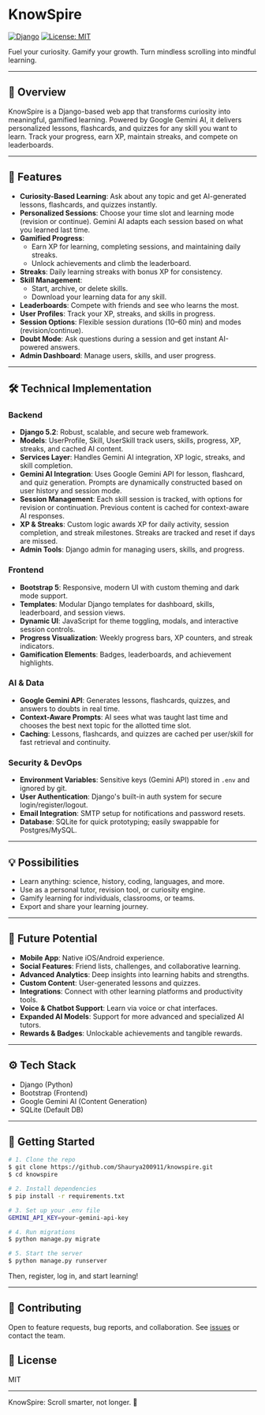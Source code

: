 # KnowSpire

[![Django](https://img.shields.io/badge/Django-5.2-green)](https://www.djangoproject.com/) [![License: MIT](https://img.shields.io/badge/License-MIT-blue.svg)](LICENSE)

Fuel your curiosity. Gamify your growth. Turn mindless scrolling into mindful learning.

---

## 🚀 Overview
KnowSpire is a Django-based web app that transforms curiosity into meaningful, gamified learning. Powered by Google Gemini AI, it delivers personalized lessons, flashcards, and quizzes for any skill you want to learn. Track your progress, earn XP, maintain streaks, and compete on leaderboards.

---

## 🎯 Features
- **Curiosity-Based Learning**: Ask about any topic and get AI-generated lessons, flashcards, and quizzes instantly.
- **Personalized Sessions**: Choose your time slot and learning mode (revision or continue). Gemini AI adapts each session based on what you learned last time.
- **Gamified Progress**:
  - Earn XP for learning, completing sessions, and maintaining daily streaks.
  - Unlock achievements and climb the leaderboard.
- **Streaks**: Daily learning streaks with bonus XP for consistency.
- **Skill Management**:
  - Start, archive, or delete skills.
  - Download your learning data for any skill.
- **Leaderboards**: Compete with friends and see who learns the most.
- **User Profiles**: Track your XP, streaks, and skills in progress.
- **Session Options**: Flexible session durations (10–60 min) and modes (revision/continue).
- **Doubt Mode**: Ask questions during a session and get instant AI-powered answers.
- **Admin Dashboard**: Manage users, skills, and user progress.

---

## 🛠️ Technical Implementation

### Backend
- **Django 5.2**: Robust, scalable, and secure web framework.
- **Models**: UserProfile, Skill, UserSkill track users, skills, progress, XP, streaks, and cached AI content.
- **Services Layer**: Handles Gemini AI integration, XP logic, streaks, and skill completion.
- **Gemini AI Integration**: Uses Google Gemini API for lesson, flashcard, and quiz generation. Prompts are dynamically constructed based on user history and session mode.
- **Session Management**: Each skill session is tracked, with options for revision or continuation. Previous content is cached for context-aware AI responses.
- **XP & Streaks**: Custom logic awards XP for daily activity, session completion, and streak milestones. Streaks are tracked and reset if days are missed.
- **Admin Tools**: Django admin for managing users, skills, and progress.

### Frontend
- **Bootstrap 5**: Responsive, modern UI with custom theming and dark mode support.
- **Templates**: Modular Django templates for dashboard, skills, leaderboard, and session views.
- **Dynamic UI**: JavaScript for theme toggling, modals, and interactive session controls.
- **Progress Visualization**: Weekly progress bars, XP counters, and streak indicators.
- **Gamification Elements**: Badges, leaderboards, and achievement highlights.

### AI & Data
- **Google Gemini API**: Generates lessons, flashcards, quizzes, and answers to doubts in real time.
- **Context-Aware Prompts**: AI sees what was taught last time and chooses the best next topic for the allotted time slot.
- **Caching**: Lessons, flashcards, and quizzes are cached per user/skill for fast retrieval and continuity.

### Security & DevOps
- **Environment Variables**: Sensitive keys (Gemini API) stored in `.env` and ignored by git.
- **User Authentication**: Django's built-in auth system for secure login/register/logout.
- **Email Integration**: SMTP setup for notifications and password resets.
- **Database**: SQLite for quick prototyping; easily swappable for Postgres/MySQL.

---

## 💡 Possibilities
- Learn anything: science, history, coding, languages, and more.
- Use as a personal tutor, revision tool, or curiosity engine.
- Gamify learning for individuals, classrooms, or teams.
- Export and share your learning journey.

---

## 🌱 Future Potential
- **Mobile App**: Native iOS/Android experience.
- **Social Features**: Friend lists, challenges, and collaborative learning.
- **Advanced Analytics**: Deep insights into learning habits and strengths.
- **Custom Content**: User-generated lessons and quizzes.
- **Integrations**: Connect with other learning platforms and productivity tools.
- **Voice & Chatbot Support**: Learn via voice or chat interfaces.
- **Expanded AI Models**: Support for more advanced and specialized AI tutors.
- **Rewards & Badges**: Unlockable achievements and tangible rewards.

---

## ⚙️ Tech Stack
- Django (Python)
- Bootstrap (Frontend)
- Google Gemini AI (Content Generation)
- SQLite (Default DB)

---

## 🚦 Getting Started

```bash
# 1. Clone the repo
$ git clone https://github.com/Shaurya200911/knowspire.git
$ cd knowspire

# 2. Install dependencies
$ pip install -r requirements.txt

# 3. Set up your .env file
GEMINI_API_KEY=your-gemini-api-key

# 4. Run migrations
$ python manage.py migrate

# 5. Start the server
$ python manage.py runserver
```

Then, register, log in, and start learning!

---

## 🤝 Contributing
Open to feature requests, bug reports, and collaboration. See [issues](https://github.com/yourusername/knowspire/issues) or contact the team.

## 📄 License
MIT

---
KnowSpire: Scroll smarter, not longer. 🚀

